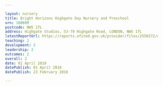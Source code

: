 ```yaml
---

layout: nursery
title: Bright Horizons Highgate Day Nursery and Preschool
urn: 100609
postcode: NW5 1TL
address: Highgate Studios, 53-79 Highgate Road, LONDON, NW5 1TL
latestReportUrl: https://reports.ofsted.gov.uk/provider/files/2550272/urn/100609.pdf
teaching: 2
development: 2
leadership: 2
outcomes: 2
overall: 2
date: 01 April 2018 
datePublish: 01 April 2018 
datePublish: 23 February 2016

---
```


